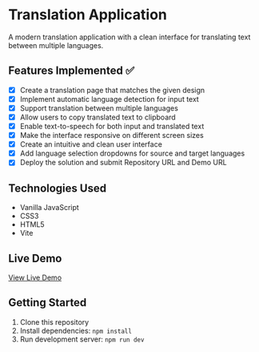 # Translation Application

A modern translation application with a clean interface for translating text between multiple languages.

## Features Implemented ✅

- [x] Create a translation page that matches the given design
- [x] Implement automatic language detection for input text
- [x] Support translation between multiple languages
- [x] Allow users to copy translated text to clipboard
- [x] Enable text-to-speech for both input and translated text
- [x] Make the interface responsive on different screen sizes
- [x] Create an intuitive and clean user interface
- [x] Add language selection dropdowns for source and target languages
- [x] Deploy the solution and submit Repository URL and Demo URL

## Technologies Used

- Vanilla JavaScript
- CSS3
- HTML5
- Vite

## Live Demo

[View Live Demo](https://translate-app.surge.sh)

## Getting Started

1. Clone this repository
2. Install dependencies: `npm install`
3. Run development server: `npm run dev`
